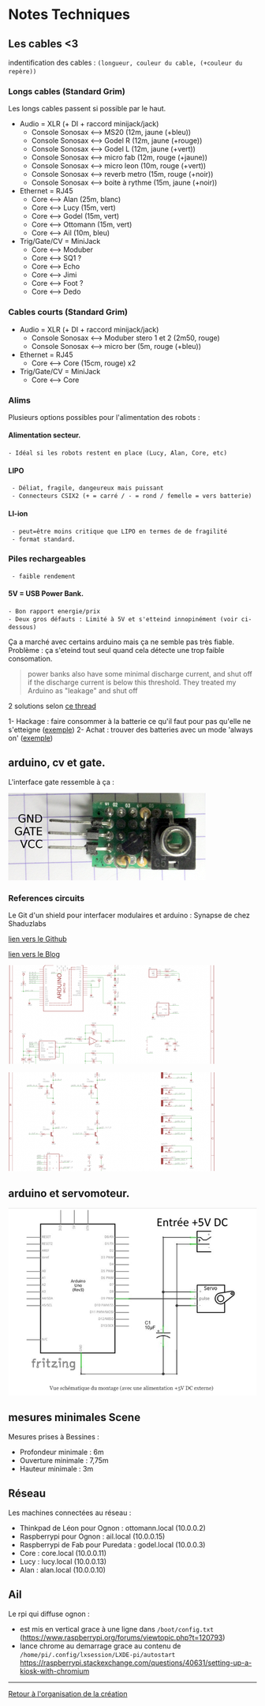 Notes Techniques
================

## Les cables <3

indentification des cables : `(longueur, couleur du cable, (+couleur du repère))`

### Longs cables (Standard Grim)

Les longs cables passent si possible par le haut.

- Audio = XLR (+ DI + raccord minijack/jack)
    - Console Sonosax  <--> MS20 (12m, jaune (+bleu))
    - Console Sonosax  <--> Godel R (12m, jaune (+rouge))
    - Console Sonosax  <--> Godel L (12m, jaune (+vert))
    - Console Sonosax  <--> micro fab (12m, rouge (+jaune))
    - Console Sonosax  <--> micro leon (10m, rouge (+vert))
    - Console Sonosax  <--> reverb metro (15m, rouge (+noir))
    - Console Sonosax  <--> boite à rythme (15m, jaune (+noir))
- Ethernet = RJ45
    - Core <--> Alan (25m, blanc)
    - Core <--> Lucy (15m, vert)
    - Core <--> Godel (15m, vert)
    - Core <--> Ottomann (15m, vert)
    - Core <--> Ail (10m, bleu)
- Trig/Gate/CV = MiniJack
    - Core <--> Moduber
    - Core <--> SQ1 ?
    - Core <--> Echo
    - Core <--> Jimi
    - Core <--> Foot ?
    - Core <--> Dedo

### Cables courts (Standard Grim)


- Audio = XLR (+ DI + raccord minijack/jack)
    - Console Sonosax <--> Moduber stero 1 et 2 (2m50, rouge)
    - Console Sonosax  <--> micro ber (5m, rouge (+bleu))
- Ethernet = RJ45
    - Core <--> Core (15cm, rouge) x2
- Trig/Gate/CV = MiniJack
    - Core <--> Core

### Alims

Plusieurs options possibles pour l'alimentation des robots :

####  Alimentation secteur. 
    - Idéal si les robots restent en place (Lucy, Alan, Core, etc)
    
####  LIPO 
     - Déliat, fragile, dangeureux mais puissant
     - Connecteurs CSIX2 (+ = carré / - = rond / femelle = vers batterie)
         
####  LI-ion
     - peut=être moins critique que LIPO en termes de de fragilité
     - format standard.

### Piles rechargeables
     - faible rendement
    
####  5V = USB Power Bank. 
    - Bon rapport energie/prix 
    - Deux gros défauts : Limité à 5V et s'etteind innopinément (voir ci-dessous)

Ça a marché avec certains arduino mais ça ne semble pas très fiable. Problème : ça s'eteind
tout seul quand cela détecte une trop faible consomation.

> power banks also have some minimal discharge current, and shut off if the discharge current is below this threshold. They treated my Arduino as "leakage" and shut off

2 solutions selon [ce thread](https://forum.arduino.cc/index.php?topic=305175.0) 

1- Hackage : faire consommer à la batterie ce qu'il faut pour pas qu'elle ne s'etteigne ([exemple](https://hackaday.com/2013/11/08/tricking-a-usb-power-supply/))
2- Achat : trouver des batteries avec un mode 'always on' ([exemple](https://www.amazon.com/gp/product/B00ME3ZH7C/ref=oh_aui_detailpage_o09_s00?ie=UTF8&psc=1))


## arduino, cv et gate.

L'interface gate ressemble à ça :

![interface-gate](/ressources/divers/interface-gate.png)


### References circuits

Le Git d'un shield pour interfacer modulaires et arduino : Synapse de chez Shaduzlabs

[lien vers le Github](https://github.com/shaduzlabs/synapse)

[lien vers le Blog](http://www.shaduzlabs.com/blog/21/synapse-a-diyfriendly-cv-io-shield-for-arduino.html)

![shéma synapse 1](/ressources/divers/synapse_4.png)

![shéma synapse 2](/ressources/divers/synapse_5.png)

## arduino et servomoteur.

![shéma arduino/servo](/ressources/divers/cablage_servo_arduino.png)

## mesures minimales Scene

Mesures prises à Bessines :
- Profondeur minimale : 6m
- Ouverture minimale : 7,75m
- Hauteur minimale : 3m 

## Réseau

Les machines connectées au réseau :
- Thinkpad de Léon pour Ognon : ottomann.local (10.0.0.2)
- Raspberrypi pour Ognon : ail.local (10.0.0.15)
- Raspberrypi de Fab pour Puredata : godel.local (10.0.0.3)
- Core : core.local (10.0.0.11)
- Lucy : lucy.local (10.0.0.13)
- Alan : alan.local (10.0.0.10)

## Ail

Le rpi qui diffuse ognon :
- est mis en vertical grace à une ligne dans `/boot/config.txt` (https://www.raspberrypi.org/forums/viewtopic.php?t=120793)
- lance chrome au demarrage grace au contenu de `/home/pi/.config/lxsession/LXDE-pi/autostart` https://raspberrypi.stackexchange.com/questions/40631/setting-up-a-kiosk-with-chromium
 


----


[Retour à l'organisation de la création](.)
